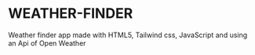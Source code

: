 # WEATHER-FINDER
Weather finder app made with HTML5, Tailwind css, JavaScript and using an Api of Open Weather


